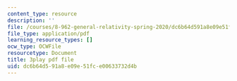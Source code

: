 ```yaml
---
content_type: resource
description: ''
file: /courses/8-962-general-relativity-spring-2020/dc6b64d591a8e09e51fce00633732d4b_OOmZkNa72t4.pdf
file_type: application/pdf
learning_resource_types: []
ocw_type: OCWFile
resourcetype: Document
title: 3play pdf file
uid: dc6b64d5-91a8-e09e-51fc-e00633732d4b
---
```

